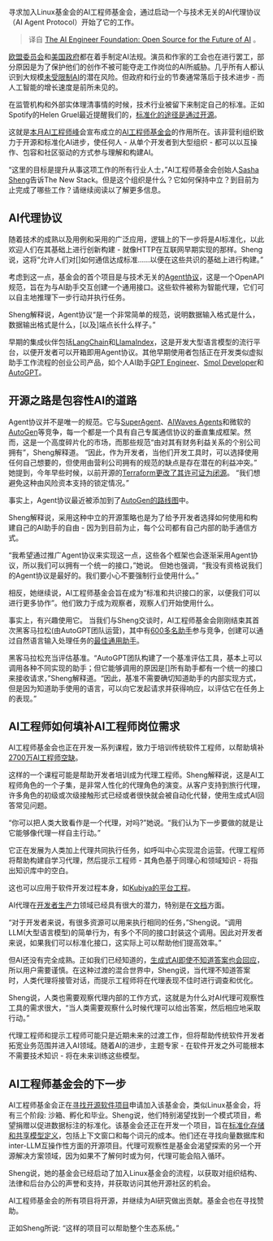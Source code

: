 <!-- 
# AI工程师基金会: 面向AI未来的开源
https://cdn.thenewstack.io/media/2023/11/fb310617-aifoundation_launch-1024x656.jpg
Sasha Sheng， founder of the AI Engineer Foundation， at the recent AI Engineer Summit; photo by Richard MacManus.
 -->

寻求加入Linux基金会的AI工程师基金会，通过启动一个与技术无关的AI代理协议（AI Agent Protocol）开始了它的工作。

> 译自 [The AI Engineer Foundation: Open Source for the Future of AI](https://thenewstack.io/the-ai-engineer-foundation-open-source-for-the-future-of-ai/) 。

[欧盟委员会](https://eur-lex.europa.eu/legal-content/EN/TXT/?uri=COM:2018:237:FIN)和[美国政府](https://www.whitehouse.gov/briefing-room/presidential-actions/2023/10/30/executive-order-on-the-safe-secure-and-trustworthy-development-and-use-of-artificial-intelligence/)都在着手制定AI法规。演员和作家的工会也在进行罢工，部分原因是为了保护他们的创作不被可能夺走工作岗位的AI所威胁。几乎所有人都认识到大规模[未受限制AI](https://thenewstack.io/qcon-keynote-why-generative-ai-is-harmful-to-earth-and-society/)的潜在风险。但政府和行业的节奏通常落后于技术进步 - 而人工智能的增长速度是前所未见的。

在监管机构和外部实体理清事情的时候，技术行业被留下来制定自己的标准。正如Spotify的Helen Gruel最近提醒我们的，[标准化的途径是通过开源](https://thenewstack.io/how-spotify-achieved-a-voluntary-99-internal-platform-adoption-rate/)。

这就是[本月AI工程师峰](https://thenewstack.io/ai-engineer-summit-wrap-up-and-interview-with-co-founder-swyx/)会宣布成立的[AI工程师基金会](https://www.aie.foundation/)的作用所在。该非营利组织致力于开源和标准化AI进步，使任何人 - 从单个开发者到大型组织 - 都可以以互操作、包容和社区驱动的方式参与理解和构建AI。 

“这里的目标是提升从事这项工作的所有行业人士，”AI工程师基金会创始人[Sasha Sheng](https://www.linkedin.com/in/sashasheng/)告诉The New Stack。但是这个组织是什么？它如何保持中立？到目前为止完成了哪些工作？请继续阅读以了解更多信息。

## AI代理协议

随着技术的成熟以及用例和采用的广泛应用，逻辑上的下一步将是AI标准化，以此欢迎人们在其基础上进行创新构建 - 就像HTTP在互联网早期实现的那样。Sheng说，这将“允许人们对[]如何通信达成标准......以便在这些共识的基础上进行构建。”

考虑到这一点，基金会的首个项目是与技术无关的[Agent协议](https://github.com/AI-Engineer-Foundation/agent-protocol)，这是一个OpenAPI规范，旨在为与AI助手交互创建一个通用接口。这些软件被称为智能代理，它们可以自主地推理下一步行动并执行任务。

Sheng解释说，Agent协议“是一个非常简单的规范，说明数据输入格式是什么，数据输出格式是什么，[以及]端点长什么样子。” 

早期的集成伙伴包括[LangChain](https://thenewstack.io/langchain-the-trendiest-web-framework-of-2023-thanks-to-ai/)和[LlamaIndex](https://thenewstack.io/llamaindex-and-the-new-world-of-llm-orchestration-frameworks/)，这是开发大型语言模型的流行平台，以便开发者可以开箱即用Agent协议。其他早期使用者包括正在开发类似虚拟助手工作流程的创业公司产品，如个人AI助手[GPT Engineer](https://github.com/AntonOsika/gpt-engineer)、[Smol Developer](https://github.com/smol-ai/developer)和[AutoGPT](https://auto-gpt.ai/)。

## 开源之路是包容性AI的道路

Agent协议并不是唯一的规范。它与[SuperAgent](https://www.superagent.sh/)、[AIWaves Agents](https://www.aiwaves-agents.com/)和微软的[AutoGen](https://microsoft.github.io/autogen/docs/Use-Cases/agent_chat/)等竞争，每一个都是一个具有自己专属通信协议的垂直集成框架。然而，这是一个高度碎片化的市场，而那些规范“由对其有财务利益关系的个别公司拥有”，Sheng解释道。 “因此，作为开发者，当他们开发工具时，可以选择使用任何自己想要的，但使用由营利公司拥有的规范的缺点是存在潜在的利益冲突。” 她提到，今年早些时候，以前开源的[Terraform更改了其许可证为闭源](https://thenewstack.io/hashicorp-abandons-open-source-for-business-source-license/)。 “我们想避免这种由风险资本支持的锁定情况。” 

事实上，Agent协议最近被添加到了[AutoGen的路线图](https://github.com/microsoft/autogen/issues/49)中。

Sheng解释说，采用这种中立的开源策略也是为了给予开发者选择如何使用和构建自己的AI助手的自由 - 因为到目前为止，每个公司都有自己内部的助手通信方式。

“我希望通过推广Agent协议来实现这一点，这些各个框架也会逐渐采用Agent协议，所以我们可以拥有一个统一的接口，”她说。 但她也强调，“我没有资格说我们的Agent协议是最好的。我们要小心不要强制行业使用什么。”

相反，她继续说，AI工程师基金会旨在成为“标准和共识接口的家，以便我们可以进行更多协作”。他们致力于成为观察者，观察人们开始使用什么。

事实上，有兴趣使用它。 当我们与Sheng交谈时，AI工程师基金会刚刚结束其首次黑客马拉松(由AutoGPT团队运营)，其中有[600多名助手](https://github.com/Significant-Gravitas/AutoGPT/pulls?q=is%3Apr+entering+the+arena)参与竞争，创建可以通过自然语言输入处理任务的[最佳通用助手](https://autogpt.net/autogpt-arena-hacks-the-ultimate-guide-to-winning-the-ai-challenge/)。

黑客马拉松充当评估基准。“AutoGPT团队构建了一个基准评估工具，基本上可以调用各种不同实现的助手；但它能够调用的原因是[]所有助手都有一个统一的接口来接收请求，”Sheng解释道。“因此，基准不需要确切知道助手的内部实现方式，但是因为知道助手使用的语言，可以向它发起请求并获得响应，以评估它在任务上的表现。”

## AI工程师如何填补AI工程师岗位需求

AI工程师基金会也正在开发一系列课程，致力于培训传统软件工程师，以帮助填补[2700万AI工程师空缺](https://yylives.cc/2023/08/27/tech-works-how-to-fill-the-27-million-ai-engineer-gap/)。

这样的一个课程可能是帮助开发者培训成为代理工程师。Sheng解释说，这是AI工程师角色的一个子集，是非常人性化的代理角色的演变。从客户支持到旅行代理，许多角色的初级或次级接触形式已经或者很快就会被自动化代替，使用生成式AI回答常见问题。

“你可以把人类大致看作是一个代理，对吗?”她说。“我们认为下一步要做的就是让它能够像代理一样自主行动。”

它正在发展为人类加上代理共同执行任务，如呼叫中心实现混合运营。代理工程师将帮助构建自学习代理，然后提示工程师 - 其角色基于同理心和领域知识 - 将指出知识库中的空白。

这也可以应用于软件开发过程本身，如[Kubiya的平台工程](https://thenewstack.io/kubiya-launches-first-generative-ai-for-platform-engineering/)。

AI代理在[开发者生产力](https://thenewstack.io/how-google-unlocks-and-measures-developer-productivity/)领域已经具有很大的潜力，特别是在[文档](https://thenewstack.io/documentation-is-more-than-your-thinnest-viable-platform/)方面。

“对于开发者来说，有很多资源可以用来执行相同的任务，”Sheng说。“调用LLM(大型语言模型)的简单行为，有多个不同的接口封装这个调用。因此对开发者来说，如果我们可以标准化接口，这实际上可以帮助他们提高效率。”

但AI还没有完全成熟。正如我们已经知道的，[生成式AI即使不知道答案也会回应](https://thenewstack.io/tech-works-when-should-engineers-use-generative-ai/)，所以用户需要谨慎。在这种过渡的混合世界中，Sheng说，当代理不知道答案时，人类代理将接管对话，而提示工程师将在代理表现不佳时进行调查和优化。

Sheng说，人类也需要观察代理内部的工作方式，这就是为什么对AI代理可观察性工具的需求很大，“当人类需要观察什么时候代理可以给出答案，然后相应地采取行动。”

代理工程师和提示工程师可能只是近期未来的过渡工作，但将帮助传统软件开发者拓宽业务范围并进入AI领域。随着AI的进步，主题专家 - 在软件开发之外可能根本不需要技术知识 - 将在未来训练这些模型。

## AI工程师基金会的下一步

AI工程师基金会正在[寻找开源软件项目](https://www.aie.foundation/#projects)申请加入该基金会，类似Linux基金会，将有三个阶段: 沙箱、孵化和毕业。Sheng说，他们特别渴望找到一个模式项目，希望捐赠以促进数据标注的标准化。该基金会还正在开发一个项目，旨在[标准化存储和共享模型定义](https://github.com/InterwebAlchemy/model-metadata-central)，包括上下文窗口和每个词元的成本。他们还在寻找向量数据库和inter-LLM互操作性方面的开源项目。代理可观察性是基金会渴望探索的另一个开源解决方案领域，因为如果不了解何时或为何，代理可能会陷入循环。

Sheng说，她的基金会已经启动了加入Linux基金会的流程，以获取对组织结构、法律和后台办公的声誉和支持，并获取访问其他开源社区的机会。

AI工程师基金会的所有项目将开源，并继续为AI研究做出贡献。基金会也在寻找赞助。

正如Sheng所说: “这样的项目可以帮助整个生态系统。”

